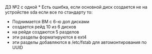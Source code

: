 ДЗ №2 c одной * 
Есть ошибка, если основной диск создается не на устройстве sda
если все по стандарту то:
- Поднимается ВМ с 6-ю доп дисками 
- создается рейд 10 из 6 дисков
- на рейде создаются 5 разделов
- эти разделы форматируются в ext4 
- эти разделы добавляются в /etc/fstab для автомонтирования по UUID
